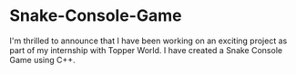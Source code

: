 # Snake-Console-Game
I'm thrilled to announce that I have been working on an exciting project as part of my internship with Topper World. I have created a Snake Console Game using C++.
